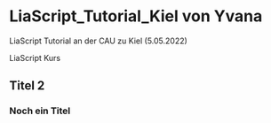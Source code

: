 # LiaScript_Tutorial_Kiel von Yvana

LiaScript Tutorial an der CAU zu Kiel (5.05.2022)

LiaScript Kurs

## Titel 2

### Noch ein Titel
